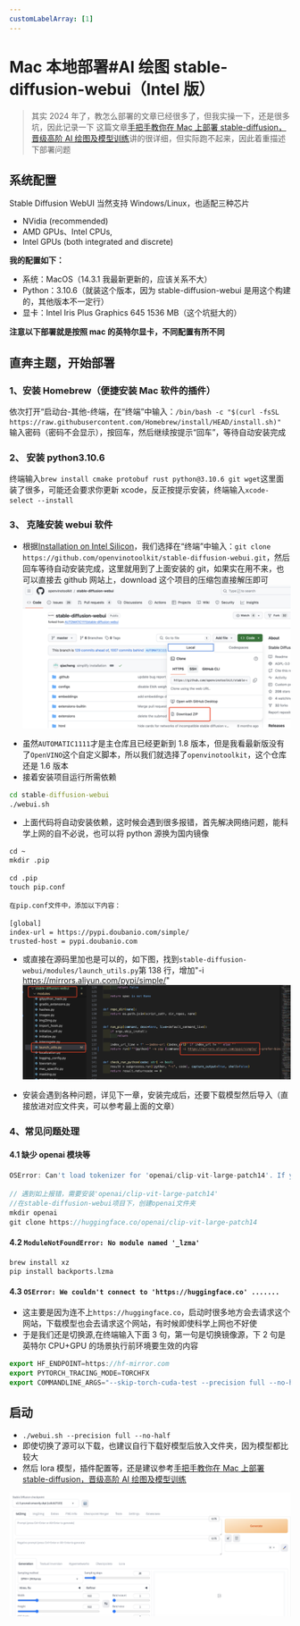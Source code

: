 ```yaml
---
customLabelArray: [1]
---
```


# <Label :level='1'/>Mac 本地部署#AI 绘图 stable-diffusion-webui（Intel 版）

> 其实 2024 年了，教怎么部署的文章已经很多了，但我实操一下，还是很多坑，因此记录一下
> 这篇文章[手把手教你在 Mac 上部署 stable-diffusion，晋级高阶 AI 绘图及模型训练](https://zhuanlan.zhihu.com/p/637067918)讲的很详细，但实际跑不起来，因此着重描述下部署问题

## 系统配置

Stable Diffusion WebUI 当然支持 Windows/Linux，也适配三种芯片

- NVidia (recommended)
- AMD GPUs、Intel CPUs,
- Intel GPUs (both integrated and discrete)

**我的配置如下：**

- 系统：MacOS（14.3.1 我最新更新的，应该关系不大）
- Python：3.10.6（就装这个版本，因为 stable-diffusion-webui 是用这个构建的，其他版本不一定行）
- 显卡：Intel Iris Plus Graphics 645 1536 MB（这个坑挺大的）

**注意以下部署就是按照 mac 的英特尔显卡，不同配置有所不同**

## 直奔主题，开始部署

### 1、安装 Homebrew（便捷安装 Mac 软件的插件）

依次打开“启动台-其他-终端，在“终端”中输入：`/bin/bash -c "$(curl -fsSL https://raw.githubusercontent.com/Homebrew/install/HEAD/install.sh)"` 输入密码（密码不会显示），按回车，然后继续按提示“回车”，等待自动安装完成

### 2、 安装 python3.10.6

终端输入`brew install cmake protobuf rust python@3.10.6 git wget`这里面装了很多，可能还会要求你更新 xcode，反正按提示安装，终端输入`xcode-select --install`

### 3、 克隆安装 webui 软件

- 根据[Installation on Intel Silicon](https://github.com/openvinotoolkit/stable-diffusion-webui/wiki/Installation-on-Intel-Silicon)，我们选择在“终端”中输入：`git clone https://github.com/openvinotoolkit/stable-diffusion-webui.git`，然后回车等待自动安装完成，这里就用到了上面安装的 git，如果实在用不来，也可以直接去 github 网站上，download 这个项目的压缩包直接解压即可![download](./image.png)

* 虽然`AUTOMATIC1111`才是主仓库且已经更新到 1.8 版本，但是我看最新版没有了`OpenVINO`这个自定义脚本，所以我们就选择了`openvinotoolkit`，这个仓库还是 1.6 版本
* 接着安装项目运行所需依赖

```cmd
cd stable-diffusion-webui
./webui.sh
```

- 上面代码将自动安装依赖，这时候会遇到很多报错，首先解决网络问题，能科学上网的自不必说，也可以将 python 源换为国内镜像

```
cd ~
mkdir .pip

cd .pip
touch pip.conf

在pip.conf文件中，添加以下内容：

[global]
index-url = https://pypi.doubanio.com/simple/
trusted-host = pypi.doubanio.com
```

- 或直接在源码里加也是可以的，如下图，找到`stable-diffusion-webui/modules/launch_utils.py`第 138 行，增加"-i https://mirrors.aliyun.com/pypi/simple/"
  ![pip](./image1.png)

* 安装会遇到各种问题，详见下一章，安装完成后，还要下载模型然后导入（直接放进对应文件夹，可以参考最上面的文章）

### 4、常见问题处理

#### 4.1 缺少 openai 模块等

```js
OSError: Can't load tokenizer for 'openai/clip-vit-large-patch14'. If you were trying to load it from 'https://huggingface.co/models', make sure you don't have a local directory with the same name. Otherwise, make sure 'openai/clip-vit-large-patch14' is the correct path to a directory containing all relevant files for a CLIPTokenizer tokenizer.

// 遇到如上报错，需要安装'openai/clip-vit-large-patch14'
//在stable-diffusion-webui项目下，创建openai文件夹
mkdir openai
git clone https://huggingface.co/openai/clip-vit-large-patch14
```

#### 4.2 `ModuleNotFoundError: No module named '_lzma'`

```
brew install xz
pip install backports.lzma
```

#### 4.3 `OSError: We couldn't connect to 'https://huggingface.co' .......`

- 这主要是因为连不上`https://huggingface.co`，启动时很多地方会去请求这个网站，下载模型也会去请求这个网站，有时候即使科学上网也不好使
- 于是我们还是切换源,在终端输入下面 3 句，第一句是切换镜像源，下 2 句是英特尔 CPU+GPU 的场景执行前环境要生效的内容

```js
export HF_ENDPOINT=https://hf-mirror.com
export PYTORCH_TRACING_MODE=TORCHFX
export COMMANDLINE_ARGS="--skip-torch-cuda-test --precision full --no-half"
```

## 启动

- `./webui.sh --precision full --no-half`
- 即使切换了源可以下载，也建议自行下载好模型后放入文件夹，因为模型都比较大
- 然后 lora 模型，插件配置等，还是建议参考[手把手教你在 Mac 上部署 stable-diffusion，晋级高阶 AI 绘图及模型训练](https://zhuanlan.zhihu.com/p/637067918)

![ui](./image2.png)
